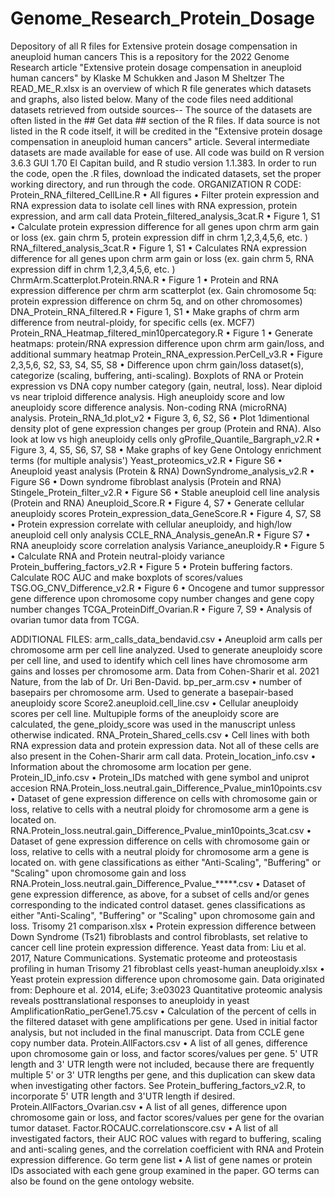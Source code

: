 # Genome_Research_Protein_Dosage
Depository of all R files for Extensive protein dosage compensation in aneuploid human cancers
This is a repository for the 2022 Genome Research article "Extensive protein dosage compensation in aneuploid human cancers" by Klaske M Schukken and Jason M Sheltzer
The READ_ME_R.xlsx is an overview of which R file generates which datasets and graphs, also listed below.
Many of the code files need additional datasets retrieved from outside sources-- The source of the datasets are often listed in the ## Get data ## section of the R files. If data source is not listed in the R code itself, it will be credited in the "Extensive protein dosage compensation in aneuploid human cancers" article. Several intermediate datasets are made available for ease of use.
All code was build on R version 3.6.3 GUI 1.70 El Capitan build, and R studio version 1.1.383.
In order to run the code, open the .R files, download the indicated datasets, set the proper working directory, and run through the code.
ORGANIZATION
R CODE:
Protein_RNA_filtered_CellLine.R
•	All figures
•	Filter protein expression and RNA expression data to isolate cell lines with RNA expression, protein expression, and arm call data
Protein_filtered_analysis_3cat.R
•	Figure 1, S1
•	Calculate protein expression difference for all genes upon chrm arm gain or loss (ex. gain chrm 5, protein expression diff in chrm 1,2,3,4,5,6, etc. )
RNA_filtered_analysis_3cat.R
•	Figure 1, S1
•	Calculates RNA expression difference for all genes upon chrm arm gain or loss (ex. gain chrm 5, RNA expression diff in chrm 1,2,3,4,5,6, etc. )
ChrmArm.Scatterplot.Protein.RNA.R
•	Figure 1
•	Protein and RNA expression difference per chrm arm scatterplot (ex. Gain chromosome 5q: protein expression difference on chrm 5q, and on other chromosomes)
DNA_Protein_RNA_filtered.R
•	Figure 1, S1
•	Make graphs of chrm arm difference from neutral-ploidy, for specific cells (ex. MCF7)
Protein_RNA_Heatmap_filtered_min10percategory.R
•	Figure 1
•	Generate heatmaps: protein/RNA expression difference upon chrm arm gain/loss, and additional summary heatmap
Protein_RNA_expression.PerCell_v3.R
•	Figure 2,3,5,6, S2, S3, S4, S5, S8
•	Difference upon chrm gain/loss dataset(s), categorize (scaling, buffering, anti-scaling). Boxplots of RNA or Protein expression vs DNA copy number category (gain, neutral, loss). Near diploid vs near triploid difference analysis. High aneuploidy score and low aneuploidy score difference analysis. Non-coding RNA (microRNA) analysis.
Protein_RNA_1d.plot_v2
•	Figure 3, 6, S2, S6
•	Plot 1dimentional density plot of gene expression changes per group (Protein and RNA). Also look at low vs high aneuploidy cells only
gProfile_Quantile_Bargraph_v2.R
•	Figure 3, 4, S5, S6, S7, S8
•	Make graphs of key Gene Ontology enrichment terms (for multiple analysis')
Yeast_proteomics_v2.R
•	Figure S6
•	Aneuploid yeast analysis (Protein & RNA)
DownSyndrome_analysis_v2.R
•	Figure S6
•	Down syndrome fibroblast analysis (Protein and RNA)
Stingele_Protein_filter_v2.R
•	Figure S6
•	Stable aneuploid cell line analysis (Protein and RNA)
Aneuploid_Score.R
•	Figure 4, S7
•	Generate cellular aneuploidy scores
Protein_expression_data_GeneScore.R
•	Figure 4, S7, S8
•	Protein expression correlate with cellular aneuploidy, and high/low aneuploid cell only analysis
CCLE_RNA_Analysis_geneAn.R
•	Figure S7
•	RNA aneuploidy score correlation analysis
Variance_aneuploidy.R
•	Figure 5
•	Calculate RNA and Protein neutral-ploidy variance
Protein_buffering_factors_v2.R
•	Figure 5
•	Protein buffering factors. Calculate ROC AUC and make boxplots of scores/values
TSG.OG_CNV_Difference_v2.R
•	Figure 6
•	Oncogene and tumor suppressor gene difference upon chromosome copy number changes and gene copy number changes
TCGA_ProteinDiff_Ovarian.R
•	Figure 7, S9
•	Analysis of ovarian tumor data from TCGA. 

ADDITIONAL FILES:
arm_calls_data_bendavid.csv
  •	Aneuploid arm calls per chromosome arm per cell line analyzed. Used to generate aneuploidy score per cell line, and used to identify which cell lines have chromosome arm gains and losses per chromosome arm. Data from Cohen-Sharir et al. 2021 Nature, from the lab of Dr. Uri Ben-David.
bp_per_arm.csv
  •	number of basepairs per chromosome arm. Used to generate a basepair-based aneuploidy score
Score2.aneuploid.cell_line.csv
  •	Cellular aneuploidy scores per cell line. Multupiple forms of the aneuploidy score are calculated, the gene_ploidy_score was used in the manuscript unless otherwise indicated.
RNA_Protein_Shared_cells.csv
  •	Cell lines with both RNA expression data and protein expression data. Not all of these cells are also present in the Cohen-Sharir arm call data.
Protein_location_info.csv
  •	Information about the chromosome arm location per gene.
Protein_ID_info.csv
  •	Protein_IDs matched with gene symbol and uniprot accesion
RNA.Protein_loss.neutral.gain_Difference_Pvalue_min10points.csv
  •	Dataset of gene expression difference on cells with chromosome gain or loss, relative to cells with a neutral ploidy for chromosome arm a gene is located on.
RNA.Protein_loss.neutral.gain_Difference_Pvalue_min10points_3cat.csv
  •	Dataset of gene expression difference on cells with chromosome gain or loss, relative to cells with a neutral ploidy for chromosome arm a gene is located on. with gene classifications as either "Anti-Scaling", "Buffering" or "Scaling" upon chromosome gain and loss
RNA.Protein_loss.neutral.gain_Difference_Pvalue_*****.csv
  •	Dataset of gene expression difference, as above, for a subset of cells and/or genes corresponding to the indicated control dataset. genes classifications as either "Anti-Scaling", "Buffering" or "Scaling" upon chromosome gain and loss. 
Trisomy 21 comparison.xlsx
  •	Protein expression difference between Down Syndrome (Ts21) fibroblasts and control fibroblasts, set relative to cancer cell line protein expression difference. Yeast data from: Liu et al. 2017, Nature Communications. Systematic proteome and proteostasis profiling in human Trisomy 21 fibroblast cells
yeast-human aneuploidy.xlsx
  •	Yeast protein expression difference upon chromosome gain. Data originated from: Dephoure et al. 2014, eLife; 3:e03023 Quantitative proteomic analysis reveals posttranslational responses to aneuploidy in yeast
AmplificationRatio_perGene1.75.csv
  •	Calculation of the percent of cells in the filtered dataset with gene amplifications per gene. Used in initial factor analysis, but not included in the final manuscript. Data from CCLE gene copy number data.
Protein.AllFactors.csv
  •	A list of all genes, difference upon chromosome gain or loss, and factor scores/values per gene. 5' UTR length and 3' UTR length were not included, because there are frequently multiple 5' or 3' UTR lengths per gene, and this duplication can skew data when investigating other factors. See Protein_buffering_factors_v2.R, to incorporate 5' UTR length and 3'UTR length if desired.
Protein.AllFactors_Ovarian.csv
  •	A list of all genes, difference upon chromosome gain or loss, and factor scores/values per gene for the ovarian tumor dataset. 
Factor.ROCAUC.correlationscore.csv
  •	A list of all investigated factors, their AUC ROC values with regard to buffering, scaling and anti-scaling genes, and the correlation coefficient with RNA and Protein expression difference.
Go term gene list
  •	A list of gene names or protein IDs associated with each gene group examined in the paper. GO terms can also be found on the gene ontology website. 
